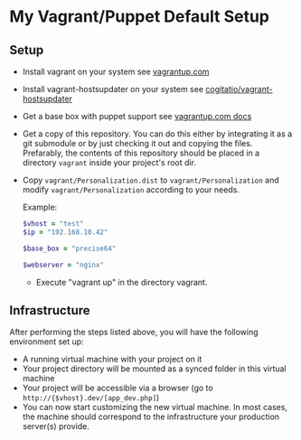 # My Vagrant/Puppet Default Setup 

## Setup

-   Install vagrant on your system
    see [vagrantup.com](http://docs.vagrantup.com/v2/getting-started/index.html)

-   Install vagrant-hostsupdater on your system
    see [cogitatio/vagrant-hostsupdater](https://github.com/cogitatio/vagrant-hostsupdater#installation)

-   Get a base box with puppet support
    see [vagrantup.com docs](http://docs.vagrantup.com/v2/getting-started/boxes.html)

-   Get a copy of this repository. You can do this either by integrating it as a git submodule or by just checking it out and copying the files. 
    Prefarably, the contents of this repository should be placed in a directory `vagrant` inside your project's root dir.

-   Copy `vagrant/Personalization.dist` to `vagrant/Personalization` and modify `vagrant/Personalization` according to your needs.

    Example:
    ```ruby
    $vhost = "test"
    $ip = "192.168.10.42"

    $base_box = "precise64"

    $webserver = "nginx"
    ```
        
    -   Execute "vagrant up" in the directory vagrant.

## Infrastructure

After performing the steps listed above, you will have the following environment set up:

- A running virtual machine with your project on it
- Your project directory will be mounted as a synced folder in this virtual machine
- Your project will be accessible via a browser (go to `http://{$vhost}.dev/[app_dev.php]`)
- You can now start customizing the new virtual machine. In most cases, the machine should correspond to the infrastructure your production server(s) provide.

